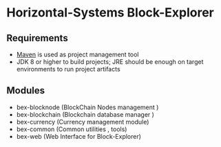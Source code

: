 # Horizontal-Systems Block-Explorer

## Requirements
- [Maven](http://maven.apache.org/) is used as project management tool
- JDK 8 or higher to build projects; JRE should be enough on target environments to run project artifacts


## Modules

- bex-blocknode (BlockChain Nodes management )
- bex-blockchain (Blockchain database manager )
- bex-currency (Currency management module)
- bex-common (Common utilities , tools)
- bex-web  (Web Interface for Block-Explorer)






